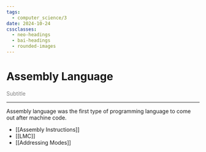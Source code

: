 ```yaml
---
tags:
  - computer_science/3
date: 2024-10-24
cssclasses:
  - neo-headings
  - bai-headings
  - rounded-images
---
```

# Assembly Language
<p class="text-center" style="margin:0;color:gray;">Subtitle</p>

***
Assembly language was the first type of programming language to come out after machine code.
- [[Assembly Instructions]]
- [[LMC]]
- [[Addressing Modes]]